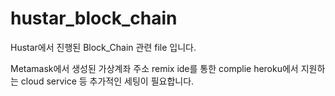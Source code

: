 # hustar_block_chain
Hustar에서 진행된 Block_Chain 관련 file 입니다.


Metamask에서 생성된 가상계좌 주소
remix ide를 통한 complie
heroku에서 지원하는 cloud service 등
추가적인 세팅이 필요합니다.

